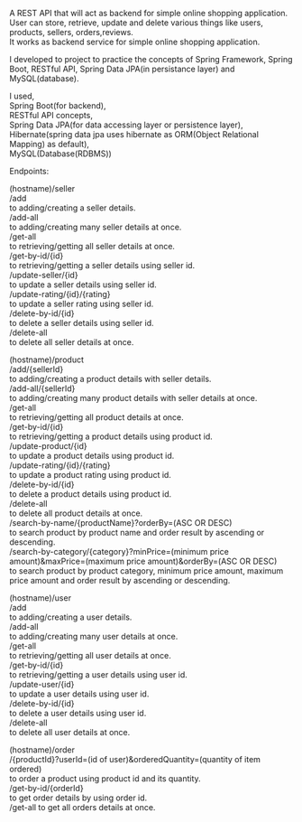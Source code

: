 A REST API that will act as backend for simple online shopping application.\
User can store, retrieve, update and delete various things like users, products, sellers, orders,reviews.\
It works as backend service for simple online shopping application.

I developed to project to practice the concepts of Spring Framework, Spring Boot, RESTful API, Spring Data JPA(in persistance layer) and MySQL(database).

I used,\
    Spring Boot(for backend),\
    RESTful API concepts,\
    Spring Data JPA(for data accessing layer or persistence layer),\
    Hibernate(spring data jpa uses hibernate as ORM(Object Relational Mapping) as default),\
    MySQL(Database(RDBMS))

Endpoints:

(hostname)/seller\
    /add\
        to adding/creating a seller details.\
    /add-all\
        to adding/creating many seller details at once.\
    /get-all\
        to retrieving/getting all seller details at once.\
    /get-by-id/{id}\
        to retrieving/getting a seller details using seller id.\
    /update-seller/{id}\
        to update a seller details using seller id.\
    /update-rating/{id}/{rating}\
        to update a seller rating using seller id.\
    /delete-by-id/{id}\
        to delete a seller details using seller id.\
    /delete-all\
        to delete all seller details at once.

(hostname)/product\
    /add/{sellerId}\
        to adding/creating a product details with seller details.\
    /add-all/{sellerId}\
        to adding/creating many product details with seller details at once.\
    /get-all\
        to retrieving/getting all product details at once.\
    /get-by-id/{id}\
        to retrieving/getting a product details using product id.\
    /update-product/{id}\
        to update a product details using product id.\
    /update-rating/{id}/{rating}\
        to update a product rating using product id.\
    /delete-by-id/{id}\
        to delete a product details using product id.\
    /delete-all\
        to delete all product details at once.\
    /search-by-name/{productName}?orderBy=(ASC OR DESC)\
        to search product by product name and order result by ascending or descending.\
    /search-by-category/{category}?minPrice=(minimum price amount)&maxPrice=(maximum price amount)&orderBy=(ASC OR DESC)\
        to search product by product category, minimum price amount, maximum price amount and order result by ascending or descending.

(hostname)/user\
    /add\
        to adding/creating a user details.\
    /add-all\
        to adding/creating many user details at once.\
    /get-all\
        to retrieving/getting all user details at once.\
    /get-by-id/{id}\
        to retrieving/getting a user details using user id.\
    /update-user/{id}\
        to update a user details using user id.\
    /delete-by-id/{id}\
        to delete a user details using user id.\
    /delete-all\
        to delete all user details at once.

(hostname)/order\
    /{productId}?userId=(id of user)&orderedQuantity=(quantity of item ordered)\
        to order a product using product id and its quantity.\
    /get-by-id/{orderId}\
        to get order details by using order id.\
    /get-all
        to get all orders details at once.
    
